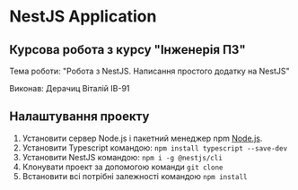 # NestJS Application

## Курсова робота з курсу "Інженерія ПЗ"

Тема роботи: "Робота з NestJS. Написання простого додатку на NestJS"

Виконав: Дерачиц Віталій ІВ-91

## Налаштування проекту

1. Установити сервер Node.js і пакетний менеджер npm [Node.js](https://nodejs.org/en/).
2. Установити Typescript командою: `npm install typescript --save-dev`
3. Установити NestJS командою: `npm i -g @nestjs/cli`
4. Клонувати проект за допомогою команди `git clone`
5. Встановити всі потрібні залежності командою `npm install`

